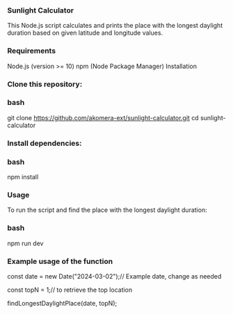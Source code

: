 ### Sunlight Calculator
This Node.js script calculates and prints the place with the longest daylight duration based on given latitude and longitude values.

### Requirements
Node.js (version >= 10)
npm (Node Package Manager)
Installation

### Clone this repository:

### bash
git clone https://github.com/akomera-ext/sunlight-calculator.git
cd sunlight-calculator

### Install dependencies:

### bash
npm install

### Usage
To run the script and find the place with the longest daylight duration:

### bash
npm run dev

### Example usage of the function
const date = new Date("2024-03-02");// Example date, change as needed

const topN = 1;// to retrieve the top location 

findLongestDaylightPlace(date, topN);


